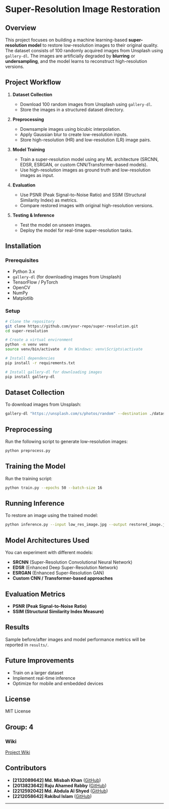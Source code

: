 # Super-Resolution Image Restoration

## Overview
This project focuses on building a machine learning-based **super-resolution model** to restore low-resolution images to their original quality. The dataset consists of 100 randomly acquired images from Unsplash using `gallery-dl`. The images are artificially degraded by **blurring** or **undersampling**, and the model learns to reconstruct high-resolution versions.

## Project Workflow
1. **Dataset Collection**
   - Download 100 random images from Unsplash using `gallery-dl`.
   - Store the images in a structured dataset directory.

2. **Preprocessing**
   - Downsample images using bicubic interpolation.
   - Apply Gaussian blur to create low-resolution inputs.
   - Store high-resolution (HR) and low-resolution (LR) image pairs.

3. **Model Training**
   - Train a super-resolution model using any ML architecture (SRCNN, EDSR, ESRGAN, or custom CNN/Transformer-based models).
   - Use high-resolution images as ground truth and low-resolution images as input.

4. **Evaluation**
   - Use PSNR (Peak Signal-to-Noise Ratio) and SSIM (Structural Similarity Index) as metrics.
   - Compare restored images with original high-resolution versions.

5. **Testing & Inference**
   - Test the model on unseen images.
   - Deploy the model for real-time super-resolution tasks.

## Installation
### Prerequisites
- Python 3.x
- `gallery-dl` (for downloading images from Unsplash)
- TensorFlow / PyTorch
- OpenCV
- NumPy
- Matplotlib

### Setup
```bash
# Clone the repository
git clone https://github.com/your-repo/super-resolution.git
cd super-resolution

# Create a virtual environment
python -m venv venv
source venv/bin/activate  # On Windows: venv\Scripts\activate

# Install dependencies
pip install -r requirements.txt

# Install gallery-dl for downloading images
pip install gallery-dl
```

## Dataset Collection
To download images from Unsplash:
```bash
gallery-dl "https://unsplash.com/s/photos/random" --destination ./dataset/raw_images
```

## Preprocessing
Run the following script to generate low-resolution images:
```bash
python preprocess.py
```

## Training the Model
Run the training script:
```bash
python train.py --epochs 50 --batch-size 16
```

## Running Inference
To restore an image using the trained model:
```bash
python inference.py --input low_res_image.jpg --output restored_image.jpg
```

## Model Architectures Used
You can experiment with different models:
- **SRCNN** (Super-Resolution Convolutional Neural Network)
- **EDSR** (Enhanced Deep Super-Resolution Network)
- **ESRGAN** (Enhanced Super-Resolution GAN)
- **Custom CNN / Transformer-based approaches**

## Evaluation Metrics
- **PSNR (Peak Signal-to-Noise Ratio)**
- **SSIM (Structural Similarity Index Measure)**

## Results
Sample before/after images and model performance metrics will be reported in `results/`.

## Future Improvements
- Train on a larger dataset
- Implement real-time inference
- Optimize for mobile and embedded devices

## License
MIT License

## Group: 4

### Wiki
[Project Wiki]([https://github.com/MisbahKhan0009/CSE445-G4](https://github.com/MisbahKhan0009/CSE445-G4/wiki))

## Contributors
- **[2132089642] Md. Misbah Khan** ([GitHub](https://github.com/MisbahKhan0009/))
- **[2013823642] Raju Ahamed Rabby** ([GitHub](https://github.com/ahamedrabby123))
- **[2212592042] Md. Abdula Al Shyed** ([GitHub](https://github.com/AbdulaAlShyed-2212592042))
- **[2212058642] Rakibul Islam** ([GitHub](https://github.com/Rakib-28169-islam))




---


